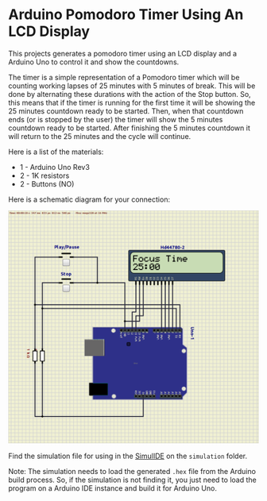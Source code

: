 # Arduino Pomodoro Timer Using An LCD Display
This projects generates a pomodoro timer using an LCD display and a Arduino Uno to control it and show the countdowns.

The timer is a simple representation of a Pomodoro timer which will be counting working lapses of 25 minutes with 5 minutes of break. This will be done by alternating these durations with the action of the Stop button. So, this means that if the timer is running for the first time it will be showing the 25 minutes countdown ready to be started. Then, when that countdown ends (or is stopped by the user) the timer will show the 5 minutes countdown ready to be started. After finishing the 5 minutes countdown it will return to the 25 minutes and the cycle will continue.

Here is a list of the materials:

- 1 - Arduino Uno Rev3
- 2 - 1K resistors
- 2 - Buttons (NO)

Here is a schematic diagram for your connection:

![Schematic circuit](./assets/schematic.png "Schematic")

Find the simulation file for using in the [SimulIDE](https://simulide.gumroad.com/) on the `simulation` folder.

Note: The simulation needs to load the generated `.hex` file from the Arduino build process. So, if the simulation is not finding it, you just need to load the program on a Arduino IDE instance and build it for Arduino Uno.